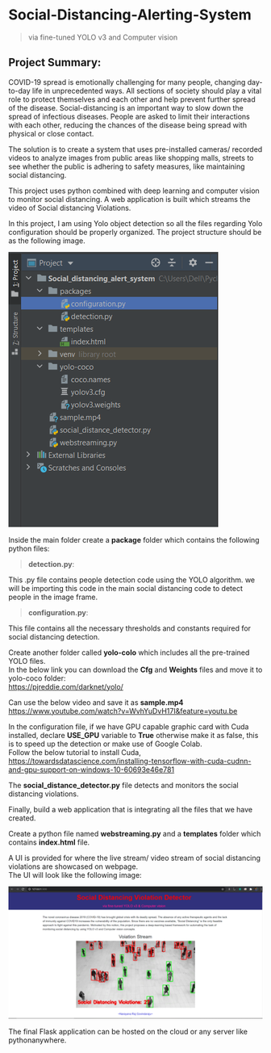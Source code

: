 # Social-Distancing-Alerting-System
> via fine-tuned YOLO v3 and Computer vision

## Project Summary:
COVID-19 spread is emotionally challenging for many people, changing day-to-day life in unprecedented ways. All sections of society should play a vital role to protect themselves and each other and help prevent further spread of the disease. Social-distancing is an important way to slow down the spread of infectious diseases. People are asked to limit their interactions with each other, reducing the chances of the disease being spread with physical or close contact.  

The solution is to create a system that uses pre-installed cameras/ recorded videos to analyze images from public areas like shopping malls, streets to see whether the public is adhering to safety measures, like maintaining social distancing.  

This project uses python combined with deep learning and computer vision to monitor social distancing. A web application is built which streams the video of  Social distancing Violations.  

In this project, I am using Yolo object detection so all the files regarding Yolo configuration should be properly organized. The project structure should be as the following image.  

![](images/Capture1.PNG)

Inside the main folder create a **package** folder which contains the following python files:
> **detection.py**:  

This .py file contains people detection code using the YOLO algorithm. we will be importing this code in the main social distancing code to detect people in the image frame.  

> **configuration.py**: 

This file contains all the necessary thresholds and constants required for social distancing detection.

Create another folder called **yolo-colo** which includes all the pre-trained YOLO files.  
In the below link you can download the **Cfg** and **Weights** files and move it to yolo-coco folder:  
https://pjreddie.com/darknet/yolo/  

Can use the below video and save it as **sample.mp4**  
https://www.youtube.com/watch?v=WvhYuDvH17I&feature=youtu.be  

In the configuration file, if we have GPU capable graphic card with Cuda installed, declare **USE_GPU** variable to **True** otherwise make it as false, this is to speed up the detection or make use of Google Colab.  
Follow the below tutorial to install Cuda,  
https://towardsdatascience.com/installing-tensorflow-with-cuda-cudnn-and-gpu-support-on-windows-10-60693e46e781  

The **social_distance_detector.py** file detects and monitors the social distancing violations.  

Finally, build a web application that is integrating all the files that we have created.  

Create a python file named **webstreaming.py** and a **templates** folder which contains **index.html** file.  

A UI is provided for where the live stream/ video stream of social distancing violations are showcased on webpage.  
The UI will look like the following image:  

![](images/Capture.PNG)  

The final Flask application can be hosted on the cloud or any server like pythonanywhere.  
